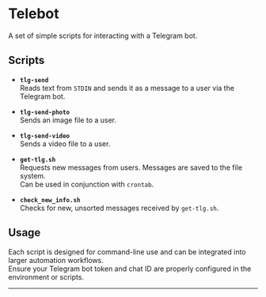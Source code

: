 # Telebot

A set of simple scripts for interacting with a Telegram bot.

## Scripts

- **`tlg-send`**  
  Reads text from `STDIN` and sends it as a message to a user via the Telegram bot.

- **`tlg-send-photo`**  
  Sends an image file to a user.

- **`tlg-send-video`**  
  Sends a video file to a user.

- **`get-tlg.sh`**  
  Requests new messages from users. Messages are saved to the file system.  
  Can be used in conjunction with `crontab`.

- **`check_new_info.sh`**  
  Checks for new, unsorted messages received by `get-tlg.sh`.

## Usage

Each script is designed for command-line use and can be integrated into larger automation workflows.  
Ensure your Telegram bot token and chat ID are properly configured in the environment or scripts.

---


